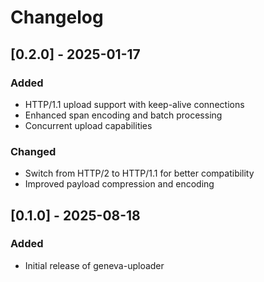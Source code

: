# Changelog

## [0.2.0] - 2025-01-17

### Added
- HTTP/1.1 upload support with keep-alive connections
- Enhanced span encoding and batch processing
- Concurrent upload capabilities

### Changed
- Switch from HTTP/2 to HTTP/1.1 for better compatibility
- Improved payload compression and encoding

## [0.1.0] - 2025-08-18

### Added
- Initial release of geneva-uploader
